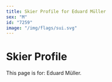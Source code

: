 ```yaml
---
title: Skier Profile for Eduard Müller
sex: "M"
id: "7259"
image: "/img/flags/sui.svg" 
---
```


# Skier Profile

This page is for: Eduard Müller.
    